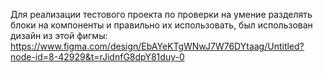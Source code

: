 Для реализации тестового проекта по проверки на умение разделять блоки на компоненты и правильно их использовать, был использован дизайн из этой фигмы: https://www.figma.com/design/EbAYeKTgWNwJ7W76DYtaag/Untitled?node-id=8-42929&t=rJidnfG8dpY81duy-0
